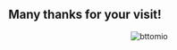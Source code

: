 ## Many thanks for your visit!

<p align="center"> 
	<img src="https://komarev.com/ghpvc/?username=bttomio&label=Profile%20views&color=0e75b6&style=plastic" alt="bttomio" /> 
</p>
